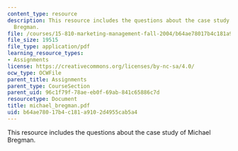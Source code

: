 ```yaml
---
content_type: resource
description: This resource includes the questions about the case study of Michael
  Bregman.
file: /courses/15-810-marketing-management-fall-2004/b64ae78017b4c181a9102d4955cab5a4_michael_bregman.pdf
file_size: 19515
file_type: application/pdf
learning_resource_types:
- Assignments
license: https://creativecommons.org/licenses/by-nc-sa/4.0/
ocw_type: OCWFile
parent_title: Assignments
parent_type: CourseSection
parent_uid: 96c1f79f-78ae-eb0f-69ab-841c65886c7d
resourcetype: Document
title: michael_bregman.pdf
uid: b64ae780-17b4-c181-a910-2d4955cab5a4
---
```

This resource includes the questions about the case study of Michael Bregman.